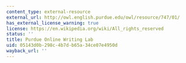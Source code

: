 ```yaml
---
content_type: external-resource
external_url: http://owl.english.purdue.edu/owl/resource/747/01/
has_external_license_warning: true
license: https://en.wikipedia.org/wiki/All_rights_reserved
status: ''
title: Purdue Online Writing Lab
uid: 05143d0b-298c-4b7d-b65a-34ce07e4950d
wayback_url: ''
---
```

